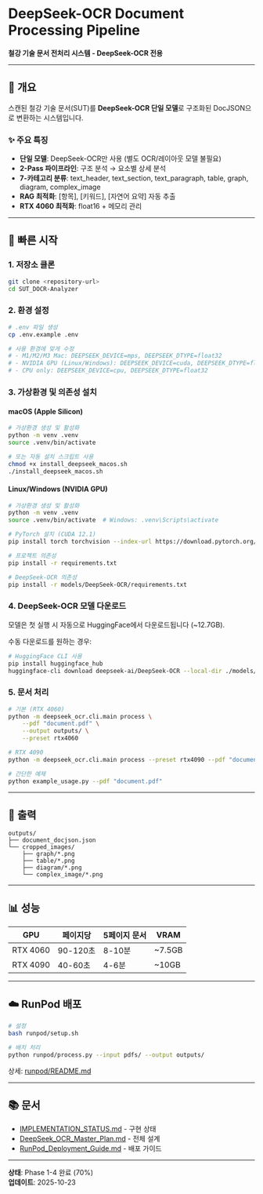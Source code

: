 # DeepSeek-OCR Document Processing Pipeline

**철강 기술 문서 전처리 시스템 - DeepSeek-OCR 전용**

---

## 🎯 개요

스캔된 철강 기술 문서(SUT)를 **DeepSeek-OCR 단일 모델**로 구조화된 DocJSON으로 변환하는 시스템입니다.

### ✨ 주요 특징

- **단일 모델**: DeepSeek-OCR만 사용 (별도 OCR/레이아웃 모델 불필요)
- **2-Pass 파이프라인**: 구조 분석 → 요소별 상세 분석
- **7-카테고리 분류**: text_header, text_section, text_paragraph, table, graph, diagram, complex_image
- **RAG 최적화**: [항목], [키워드], [자연어 요약] 자동 추출
- **RTX 4060 최적화**: float16 + 메모리 관리

---

## 🚀 빠른 시작

### 1. 저장소 클론

```bash
git clone <repository-url>
cd SUT_DOCR-Analyzer
```

### 2. 환경 설정

```bash
# .env 파일 생성
cp .env.example .env

# 사용 환경에 맞게 수정
# - M1/M2/M3 Mac: DEEPSEEK_DEVICE=mps, DEEPSEEK_DTYPE=float32
# - NVIDIA GPU (Linux/Windows): DEEPSEEK_DEVICE=cuda, DEEPSEEK_DTYPE=float16
# - CPU only: DEEPSEEK_DEVICE=cpu, DEEPSEEK_DTYPE=float32
```

### 3. 가상환경 및 의존성 설치

#### macOS (Apple Silicon)

```bash
# 가상환경 생성 및 활성화
python -m venv .venv
source .venv/bin/activate

# 또는 자동 설치 스크립트 사용
chmod +x install_deepseek_macos.sh
./install_deepseek_macos.sh
```

#### Linux/Windows (NVIDIA GPU)

```bash
# 가상환경 생성 및 활성화
python -m venv .venv
source .venv/bin/activate  # Windows: .venv\Scripts\activate

# PyTorch 설치 (CUDA 12.1)
pip install torch torchvision --index-url https://download.pytorch.org/whl/cu121

# 프로젝트 의존성
pip install -r requirements.txt

# DeepSeek-OCR 의존성
pip install -r models/DeepSeek-OCR/requirements.txt
```

### 4. DeepSeek-OCR 모델 다운로드

모델은 첫 실행 시 자동으로 HuggingFace에서 다운로드됩니다 (~12.7GB).

수동 다운로드를 원하는 경우:

```bash
# HuggingFace CLI 사용
pip install huggingface_hub
huggingface-cli download deepseek-ai/DeepSeek-OCR --local-dir ./models/DeepSeek-OCR
```

### 5. 문서 처리

```bash
# 기본 (RTX 4060)
python -m deepseek_ocr.cli.main process \
    --pdf "document.pdf" \
    --output outputs/ \
    --preset rtx4060

# RTX 4090
python -m deepseek_ocr.cli.main process --preset rtx4090 --pdf "document.pdf"

# 간단한 예제
python example_usage.py --pdf "document.pdf"
```

---

## 📁 출력

```
outputs/
├── document_docjson.json
└── cropped_images/
    ├── graph/*.png
    ├── table/*.png
    ├── diagram/*.png
    └── complex_image/*.png
```

---

## 📊 성능

| GPU | 페이지당 | 5페이지 문서 | VRAM |
|-----|---------|------------|------|
| RTX 4060 | 90-120초 | 8-10분 | ~7.5GB |
| RTX 4090 | 40-60초 | 4-6분 | ~10GB |

---

## ☁️ RunPod 배포

```bash
# 설정
bash runpod/setup.sh

# 배치 처리
python runpod/process.py --input pdfs/ --output outputs/
```

상세: [runpod/README.md](runpod/README.md)

---

## 📚 문서

- [IMPLEMENTATION_STATUS.md](docs/IMPLEMENTATION_STATUS.md) - 구현 상태
- [DeepSeek_OCR_Master_Plan.md](docs/DeepSeek_OCR_Master_Plan.md) - 전체 설계
- [RunPod_Deployment_Guide.md](docs/RunPod_Deployment_Guide.md) - 배포 가이드

---

**상태**: Phase 1-4 완료 (70%)  
**업데이트**: 2025-10-23
